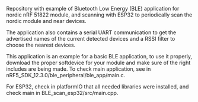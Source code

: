 Repository with example of Bluetooth Low Energy (BLE) application for nordic nRF 51822 module, and scanning with ESP32 to periodically scan the nordic module and near devices. 

The application also contains a serial UART communication to get the advertised names of the current detected devices and a RSSI filter to choose the nearest devices.

This application is an example for a basic BLE application, to use it properly, download the proper softdevice for your module and make sure of the right includes are being made. To check main application, see in nRF5_SDK_12.3.0/ble_peripheral/ble_app/main.c.

For ESP32, check in platformIO that all needed libraries were installed, and check main in BLE_scan_esp32/src/main.cpp.
